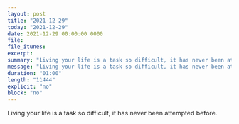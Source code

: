 ```yaml
---
layout: post
title: "2021-12-29"
today: "2021-12-29"
date: 2021-12-29 00:00:00 0000
file:
file_itunes:
excerpt:
summary: "Living your life is a task so difficult, it has never been attempted before."
message: "Living your life is a task so difficult, it has never been attempted before."
duration: "01:00"
length: "11444"
explicit: "no"
block: "no"
---
```

Living your life is a task so difficult, it has never been attempted before.

